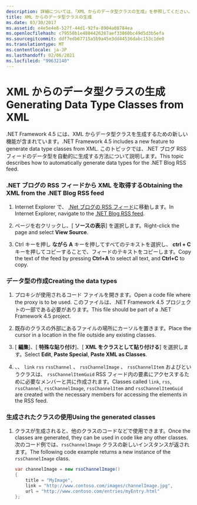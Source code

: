 ```yaml
---
description: 詳細については、「XML からのデータ型クラスの生成」を参照してください。
title: XML からのデータ型クラスの生成
ms.date: 03/30/2017
ms.assetid: e4e5e4e8-527f-44d1-92fa-8904a08784ea
ms.openlocfilehash: c79550b1e4804426267aef33860bc49d5d3b5efa
ms.sourcegitcommit: ddf7edb67715a5b9a45e3dd44536dabc153c1de0
ms.translationtype: MT
ms.contentlocale: ja-JP
ms.lasthandoff: 02/06/2021
ms.locfileid: "99632140"
---
```

# <a name="generating-data-type-classes-from-xml"></a><span data-ttu-id="ad165-103">XML からのデータ型クラスの生成</span><span class="sxs-lookup"><span data-stu-id="ad165-103">Generating Data Type Classes from XML</span></span>

<span data-ttu-id="ad165-104">.NET Framework 4.5 には、XML からデータ型クラスを生成するための新しい機能が含まれています。</span><span class="sxs-lookup"><span data-stu-id="ad165-104">.NET Framework 4.5 includes a new feature to generate data type classes from XML.</span></span> <span data-ttu-id="ad165-105">このトピックでは、.NET ブログ RSS フィードのデータ型を自動的に生成する方法について説明します。</span><span class="sxs-lookup"><span data-stu-id="ad165-105">This topic describes how to automatically generate data types for the .NET Blog RSS feed.</span></span>  
  
### <a name="obtaining-the-xml-from-the-net-blog-rss-feed"></a><span data-ttu-id="ad165-106">.NET ブログの RSS フィードから XML を取得する</span><span class="sxs-lookup"><span data-stu-id="ad165-106">Obtaining the XML from the .NET Blog RSS feed</span></span>  
  
1. <span data-ttu-id="ad165-107">Internet Explorer で、 [.Net ブログの RSS フィード](https://devblogs.microsoft.com/dotnet/feed/)に移動します。</span><span class="sxs-lookup"><span data-stu-id="ad165-107">In Internet Explorer, navigate to the [.NET Blog RSS feed](https://devblogs.microsoft.com/dotnet/feed/).</span></span>  
  
2. <span data-ttu-id="ad165-108">ページを右クリックし、[ **ソースの表示**] を選択します。</span><span class="sxs-lookup"><span data-stu-id="ad165-108">Right-click the page and select **View Source**.</span></span>  
  
3. <span data-ttu-id="ad165-109">Ctrl キーを押し **ながら A** キーを押してすべてのテキストを選択し、 **ctrl + C** キーを押してコピーすることで、フィードのテキストをコピーします。</span><span class="sxs-lookup"><span data-stu-id="ad165-109">Copy the text of the feed by pressing **Ctrl+A** to select all text, and **Ctrl+C** to copy.</span></span>  
  
### <a name="creating-the-data-types"></a><span data-ttu-id="ad165-110">データ型の作成</span><span class="sxs-lookup"><span data-stu-id="ad165-110">Creating the data types</span></span>  
  
1. <span data-ttu-id="ad165-111">プロキシが使用されるコード ファイルを開きます。</span><span class="sxs-lookup"><span data-stu-id="ad165-111">Open a code file where the proxy is to be used.</span></span> <span data-ttu-id="ad165-112">このファイルは、.NET Framework 4.5 プロジェクトの一部である必要があります。</span><span class="sxs-lookup"><span data-stu-id="ad165-112">This file should be part of a .NET Framework 4.5 project.</span></span>  
  
2. <span data-ttu-id="ad165-113">既存のクラスの外部にあるファイルの場所にカーソルを置きます。</span><span class="sxs-lookup"><span data-stu-id="ad165-113">Place the cursor in a location in the file outside any existing classes.</span></span>  
  
3. <span data-ttu-id="ad165-114">[ **編集**]、[ **特殊な貼り付け**]、[ **XML をクラスとして貼り付ける**] を選択します。</span><span class="sxs-lookup"><span data-stu-id="ad165-114">Select **Edit**, **Paste Special**, **Paste XML as Classes**.</span></span>  
  
4. <span data-ttu-id="ad165-115">、、 `link` `rss` `rssChannel` 、 `rssChannelImage` 、 `rssChannelItem` およびというクラスは、 `rssChannelItemGuid` RSS フィード内の要素にアクセスするために必要なメンバーと共に作成されます。</span><span class="sxs-lookup"><span data-stu-id="ad165-115">Classes called `link`, `rss`, `rssChannel`, `rssChannelImage`, `rssChannelItem` and `rssChannelItemGuid` are created with the necessary members for accessing the elements in the RSS feed.</span></span>  
  
### <a name="using-the-generated-classes"></a><span data-ttu-id="ad165-116">生成されたクラスの使用</span><span class="sxs-lookup"><span data-stu-id="ad165-116">Using the generated classes</span></span>  
  
1. <span data-ttu-id="ad165-117">クラスが生成されると、他のクラスのコードなどで使用できます。</span><span class="sxs-lookup"><span data-stu-id="ad165-117">Once the classes are generated, they can be used in code like any other classes.</span></span> <span data-ttu-id="ad165-118">次のコード例では、`rssChannelImage` クラスの新しいインスタンスが返されます。</span><span class="sxs-lookup"><span data-stu-id="ad165-118">The following code example returns a new instance of the `rssChannelImage` class.</span></span>  
  
    ```csharp
    var channelImage = new rssChannelImage()
    {
        title = "MyImage",
        link = "http://www.contoso.com/images/channelImage.jpg",
        url = "http://www.contoso.com/entries/myEntry.html"
    };  
    ```
